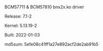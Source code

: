 BCM57711 & BCM57810 bnx2x.ko driver

Release: 7.1-2

Kernel: 5.13.19-2

Built: 2022-01-03

md5sum: 5efe08c41ff1a27e892acf2de2ab91b5  
